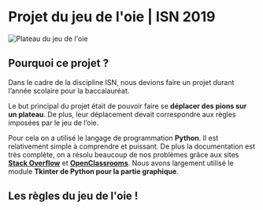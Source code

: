 # Projet du jeu de l'oie | ISN 2019

![Plateau du jeu de l'oie](http://image.noelshack.com/fichiers/2020/18/4/1588281134-plateau.jpg)


## Pourquoi ce projet ?

Dans le cadre de la discipline ISN, nous devions faire un projet durant l’année scolaire pour la baccalauréat.

Le but principal du projet était de pouvoir faire se **déplacer des pions sur un plateau**. De plus, leur déplacement devait correspondre aux règles imposées par le jeu de l’oie.

Pour cela on a utilisé le langage de programmation **Python**. Il est relativement simple à comprendre et puissant. De plus la documentation est très complète, on a résolu beaucoup de nos problèmes grâce aux sites **[Stack Overflow](https://stackoverflow.com/)** et **[OpenClassrooms](https://openclassrooms.com/fr/)**. Nous avons largement utilisé le module **Tkinter de Python pour la partie graphique**.

## Les règles du jeu de l'oie !
